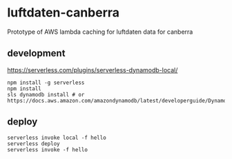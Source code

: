 # luftdaten-canberra
Prototype of AWS lambda caching for luftdaten data for canberra

## development
https://serverless.com/plugins/serverless-dynamodb-local/

``` 
npm install -g serverless
npm install 
sls dynamodb install # or https://docs.aws.amazon.com/amazondynamodb/latest/developerguide/DynamoDBLocal.DownloadingAndRunning.html
```

## deploy
```
serverless invoke local -f hello
serverless deploy
serverless invoke -f hello
```
